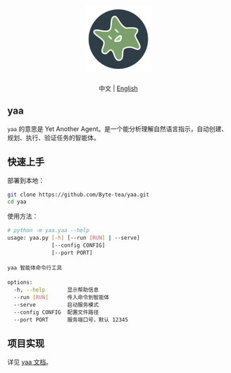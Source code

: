 <h1 align="center">
  <a href="https://github.com/Byte-tea/yaa/">
    <img src="assets/yaa.svg" width="150" height="150" alt="banner" /><br>
  </a>
</h1>

<p align="center">中文 | <a href="README.en.md">English</a></p>

## yaa

`yaa` 的意思是 Yet Another Agent。是一个能分析理解自然语言指示，自动创建、规划、执行、验证任务的智能体。

## 快速上手

部署到本地：

```bash
git clone https://github.com/Byte-tea/yaa.git
cd yaa
```

使用方法：

```bash
# python -m yaa.yaa --help
usage: yaa.py [-h] [--run [RUN] | --serve]
              [--config CONFIG]
              [--port PORT]

yaa 智能体命令行工具

options:
  -h, --help       显示帮助信息
  --run [RUN]      传入命令到智能体
  --serve          启动服务模式
  --config CONFIG  配置文件路径
  --port PORT      服务端口号，默认 12345
```

## 项目实现

详见 [yaa 文档](docs/README.md)。
